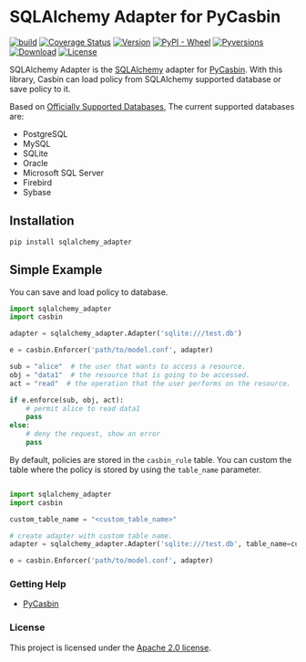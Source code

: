 SQLAlchemy Adapter for PyCasbin 
====

[![build](https://github.com/officialpycasbin/sqlalchemy-adapter/actions/workflows/build.yml/badge.svg)](https://github.com/officialpycasbin/sqlalchemy-adapter/actions/workflows/build.yml)
[![Coverage Status](https://coveralls.io/repos/github/officialpycasbin/sqlalchemy-adapter/badge.svg)](https://coveralls.io/github/officialpycasbin/sqlalchemy-adapter)
[![Version](https://img.shields.io/pypi/v/sqlalchemy-adapter.svg)](https://pypi.org/project/sqlalchemy-adapter/)
[![PyPI - Wheel](https://img.shields.io/pypi/wheel/sqlalchemy-adapter.svg)](https://pypi.org/project/sqlalchemy-adapter/)
[![Pyversions](https://img.shields.io/pypi/pyversions/sqlalchemy-adapter.svg)](https://pypi.org/project/sqlalchemy-adapter/)
[![Download](https://static.pepy.tech/badge/sqlalchemy-adapter)](https://pypi.org/project/sqlalchemy-adapter/)
[![License](https://img.shields.io/pypi/l/sqlalchemy-adapter.svg)](https://pypi.org/project/sqlalchemy-adapter/)

SQLAlchemy Adapter is the [SQLAlchemy](https://www.sqlalchemy.org) adapter for [PyCasbin](https://github.com/casbin/pycasbin). With this library, Casbin can load policy from SQLAlchemy supported database or save policy to it.

Based on [Officially Supported Databases](http://www.sqlalchemy.org/), The current supported databases are:

- PostgreSQL
- MySQL
- SQLite
- Oracle
- Microsoft SQL Server
- Firebird
- Sybase

## Installation

```
pip install sqlalchemy_adapter
```

## Simple Example

You can save and load policy to database.

```python
import sqlalchemy_adapter
import casbin

adapter = sqlalchemy_adapter.Adapter('sqlite:///test.db')

e = casbin.Enforcer('path/to/model.conf', adapter)

sub = "alice"  # the user that wants to access a resource.
obj = "data1"  # the resource that is going to be accessed.
act = "read"  # the operation that the user performs on the resource.

if e.enforce(sub, obj, act):
    # permit alice to read data1
    pass
else:
    # deny the request, show an error
    pass
```

By default, policies are stored in the `casbin_rule` table.
You can custom the table where the policy is stored by using the `table_name` parameter.

```python

import sqlalchemy_adapter
import casbin

custom_table_name = "<custom_table_name>"

# create adapter with custom table name.
adapter = sqlalchemy_adapter.Adapter('sqlite:///test.db', table_name=custom_table_name)

e = casbin.Enforcer('path/to/model.conf', adapter)
```


### Getting Help

- [PyCasbin](https://github.com/casbin/pycasbin)

### License

This project is licensed under the [Apache 2.0 license](LICENSE).
